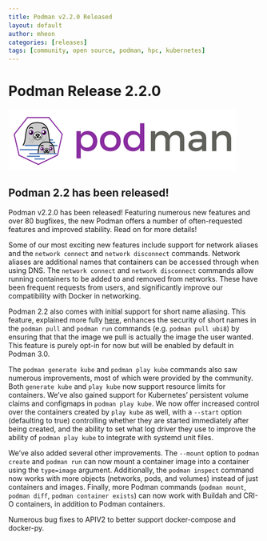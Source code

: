 ```yaml
---
title: Podman v2.2.0 Released
layout: default
author: mheon
categories: [releases]
tags: [community, open source, podman, hpc, kubernetes]
---
```


# Podman Release 2.2.0

![podman logo](../static/vectors/raw/podman.svg)

## Podman 2.2 has been released!

Podman v2.2.0 has been released! Featuring numerous new features and over 80 bugfixes, the new Podman offers a number of often-requested features and improved stability. Read on for more details!
<!--readmore-->

Some of our most exciting new features include support for network aliases and the `network connect` and `network disconnect` commands. Network aliases are additional names that containers can be accessed through when using DNS.  The `network connect` and `network disconnect` commands allow running containers to be added to and removed from networks. These have been frequent requests from users, and significantly improve our compatibility with Docker in networking.

Podman 2.2 also comes with initial support for short name aliasing. This feature, explained more fully [here](https://www.redhat.com/sysadmin/container-image-short-names), enhances the security of short names in the `podman pull` and `podman run` commands (e.g. `podman pull ubi8`) by ensuring that that the image we pull is actually the image the user wanted. This feature is purely opt-in for now but will be enabled by default in Podman 3.0.

The `podman generate kube` and `podman play kube` commands also saw numerous improvements, most of which were provided by the community. Both `generate kube` and `play kube` now support resource limits for containers. We’ve also gained support for Kubernetes’ persistent volume claims and configmaps in `podman play kube`. We now offer increased control over the containers created by `play kube` as well, with a `--start` option (defaulting to true) controlling whether they are started immediately after being created, and the ability to set what log driver they use to improve the ability of `podman play kube` to integrate with systemd unit files.

We’ve also added several other improvements. The `--mount` option to `podman create` and `podman run` can now mount a container image into a container using the `type=image` argument. Additionally, the `podman inspect` command now works with more objects (networks, pods, and volumes) instead of just containers and images. Finally, more Podman commands (`podman mount`, `podman diff`, `podman container exists`) can now work with Buildah and CRI-O containers, in addition to Podman containers.

Numerous bug fixes to APIV2 to better support docker-compose and docker-py.
